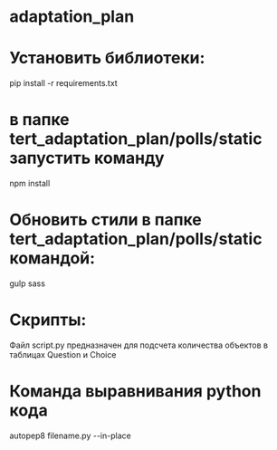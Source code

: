 # adaptation_plan

# Установить библиотеки:
pip install -r requirements.txt
# в папке tert_adaptation_plan/polls/static запустить команду
npm install

# Обновить стили в папке tert_adaptation_plan/polls/static командой:
gulp sass

# Скрипты:
Файл script.py предназначен для подсчета количества объектов в таблицах Question и Choice

# Команда выравнивания python кода
autopep8 filename.py --in-place